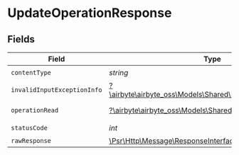 # UpdateOperationResponse


## Fields

| Field                                                                                                             | Type                                                                                                              | Required                                                                                                          | Description                                                                                                       |
| ----------------------------------------------------------------------------------------------------------------- | ----------------------------------------------------------------------------------------------------------------- | ----------------------------------------------------------------------------------------------------------------- | ----------------------------------------------------------------------------------------------------------------- |
| `contentType`                                                                                                     | *string*                                                                                                          | :heavy_check_mark:                                                                                                | N/A                                                                                                               |
| `invalidInputExceptionInfo`                                                                                       | [?\airbyte\airbyte_oss\Models\Shared\InvalidInputExceptionInfo](../../models/shared/InvalidInputExceptionInfo.md) | :heavy_minus_sign:                                                                                                | Input failed validation                                                                                           |
| `operationRead`                                                                                                   | [?\airbyte\airbyte_oss\Models\Shared\OperationRead](../../models/shared/OperationRead.md)                         | :heavy_minus_sign:                                                                                                | Successful operation                                                                                              |
| `statusCode`                                                                                                      | *int*                                                                                                             | :heavy_check_mark:                                                                                                | N/A                                                                                                               |
| `rawResponse`                                                                                                     | [\Psr\Http\Message\ResponseInterface](https://www.php-fig.org/psr/psr-7/#33-psrhttpmessageresponseinterface)      | :heavy_minus_sign:                                                                                                | N/A                                                                                                               |